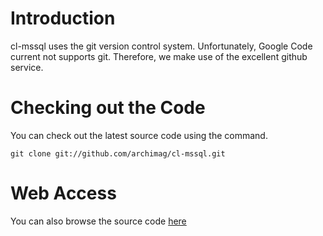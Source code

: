 # Introduction #

cl-mssql uses the git version control system. Unfortunately, Google Code current not supports git. Therefore, we make use of the excellent github service.

# Checking out the Code #

You can check out the latest source code using the command.

```
git clone git://github.com/archimag/cl-mssql.git
```

# Web Access #

You can also browse the source code [here](http://github.com/archimag/cl-mssql/tree/master)